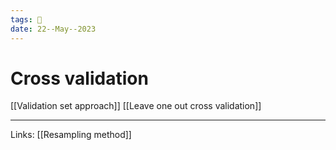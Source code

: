 ```yaml
---
tags: 🌱
date: 22--May--2023
---
```


# Cross validation

[[Validation set approach]]
[[Leave one out cross validation]]

---
Links: [[Resampling method]]